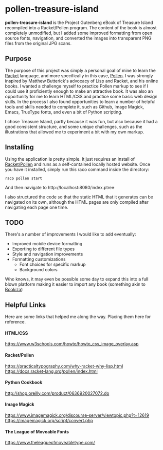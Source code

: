 # pollen-treasure-island

 **pollen-treasure-island** is the Project Gutenberg eBook of Treasure Island recompiled into a Racket/Pollen program.  The content of the book is almost completely unmodified, but I added some improved formatting from open source fonts, navigation, and converted the images into transparent PNG files from the original JPG scans.
 
## Purpose
  
  The purpose of this project was simply a personal goal of mine to learn the [Racket](https://docs.racket-lang.org) language, and more specifically in this case, [Pollen](https://docs.racket-lang.org/pollen/index.html?q=pollen).  I was strongly inspired by Matthew Butterick's advocacy of Lisp and Racket, and his online books.  I wanted a challenge myself to practice Pollen markup to see if I could use it proficiently enough to make an attractive book.  It was also an opportunity for me to learn HTML/CSS and practice some basic web design skills.  In the process I also found opportunities to learn a number of helpful tools and skills needed to complete it, such as Github, Image Magick, Emacs, TrueType fonts, and even a bit of Python scripting.
  
  I chose Treasure Island, partly because it was fun, but also because it had a good consistent structure, and some unique challenges, such as the illustrations that allowed me to experiment a bit with my own markup.
  
## Installing

  Using the application is pretty simple.  It just requires an install of [Racket/Pollen](https://docs.racket-lang.org/pollen/Installation.html?q=pollen) and runs as a self-contained locally hosted website. Once you have it installed, simply run this raco command inside the directory:
  
`raco pollen start`

And then navigate to http://localhost:8080/index.ptree 
 
  I also structured the code so that the static HTML that it generates can be navigated on its own, although the HTML pages are only compiled after navigating each page one time.

## TODO
  There's a number of improvements I would like to add eventually:
   * Improved mobile device formatting
   * Exporting to different file types
   * Style and navigation improvements
   * Formatting customizations
     * Font choices for specific markup
     * Background colors
   
   
   Who knows, it may even be possible some day to expand this into a full blown platform making it easier to import any book (something akin to [Bookiza](https://github.com/bookiza/bookiza.cli))

## Helpful Links
Here are some links that helped me along the way. Placing them here for reference.

#### HTML/CSS
https://www.w3schools.com/howto/howto_css_image_overlay.asp

#### Racket/Pollen
https://practicaltypography.com/why-racket-why-lisp.html  
https://docs.racket-lang.org/pollen/index.html

#### Python Cookbook
http://shop.oreilly.com/product/0636920027072.do

#### Image Magick
https://www.imagemagick.org/discourse-server/viewtopic.php?t=12619  
https://imagemagick.org/script/convert.php

#### The League of Moveable Fonts
https://www.theleagueofmoveabletype.com/
